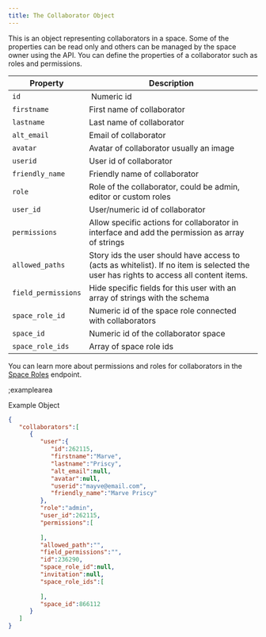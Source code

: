 ```yaml
---
title: The Collaborator Object
---
```


This is an object representing collaborators in a space. Some of the properties can be read only and others can be managed by the space owner using the API. You can define the properties of a collaborator such as roles and permissions. 

| Property            | Description          |
|---------------------|----------------------|
| `id`                  | Numeric id | 
| `firstname`                | First name of collaborator | 
| `lastname`                 | Last name of collaborator |
| `alt_email`                   | Email of collaborator |
| `avatar`                     | Avatar of collaborator usually an image |
| `userid`                     | User id of collaborator |
| `friendly_name`               | Friendly name of collaborator |
| `role`                       | Role of the collaborator, could be admin, editor or custom roles |
| `user_id`                    | User/numeric id of collaborator |
| `permissions`               | Allow specific actions for collaborator in interface and add the permission as array of strings |
| `allowed_paths`            | Story ids the user should have access to (acts as whitelist). If no item is selected the user has rights to access all content items. |
| `field_permissions`        | Hide specific fields for this user with an array of strings with the schema |
| `space_role_id`            | Numeric id of the space role connected with collaborators|
| `space_id`                  | Numeric id of the collaborator space |
| `space_role_ids`           | Array of space role ids |

You can learn more about permissions and roles for collaborators in the [Space Roles](https://www.storyblok.com/docs/api/management#core-resources/space-roles/the-space-role-object) endpoint.

;examplearea

Example Object 

```json
{
   "collaborators":[
      {
         "user":{
            "id":262115,
            "firstname":"Marve",
            "lastname":"Priscy",
            "alt_email":null,
            "avatar":null,
            "userid":"mayve@email.com",
            "friendly_name":"Marve Priscy"
         },
         "role":"admin",
         "user_id":262115,
         "permissions":[
            
         ],
         "allowed_path":"",
         "field_permissions":"",
         "id":236290,
         "space_role_id":null,
         "invitation":null,
         "space_role_ids":[
            
         ],
         "space_id":866112
      }
   ]
}
